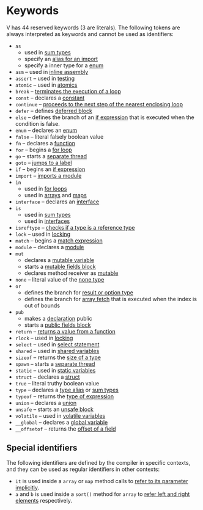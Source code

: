 # Keywords

V has 44 reserved keywords (3 are literals).
The following tokens are always interpreted as keywords and cannot be used as identifiers:

- `as`
    - used in [sum types](../concepts/sum-types.md#is-and-as-operators)
    - specify an [alias for an import](../concepts/modules/module-imports.md)
    - specify a inner type for a [enum](../concepts/enums.md)
- `asm` – used in [inline assembly](../concepts/inline-assembly.md)
- `assert` – used in [testing](../concepts/testing.md)
- `atomic` – used in [atomics](../concepts/atomics.md)
- `break` – [terminates the execution of a loop](../concepts/control-flow/loops.md#break--continue)
- `const` – declares a [constant](../concepts/constants.md)
- `continue` – [proceeds to the next step of the nearest enclosing loop](../concepts/control-flow/loops.md#break--continue)
- `defer` – defines [deferred block](../concepts/control-flow/defer.md)
- `else` – defines the branch of
  an [if expression](../concepts/control-flow/conditions.md#if-expression) that is
  executed when the condition is false.
- `enum` – declares an [enum](../concepts/enums.md)
- `false` – literal falsely boolean value
- `fn` – declares a [function](../concepts/functions/overview.md)
- `for` – begins a [for loop](../concepts/control-flow/loops.md)
- `go` – starts a [separate thread](../concepts/concurrency.md)
- `goto` – [jumps to a label](../concepts/control-flow/jumps.md)
- `if` – begins an [if expression](../concepts/control-flow/conditions.md#if-expression)
- `import` – [imports a module](../concepts/modules/module-imports.md)
- `in`
    - used in [for loops](../concepts/control-flow/loops.md)
    - used in [arrays](../concepts/types/arrays.md) and [maps](../concepts/types/maps.md)
- `interface` – declares an [interface](../concepts/interfaces.md)
- `is`
    - used in [sum types](../concepts/sum-types.md#is-and-as-operators)
    - used in [interfaces](../concepts/interfaces.md)
- `isreftype` – [checks if a type is a reference type](../concepts/builtin-functions.md#isreftype-checking-if-a-type-is-a-reference-type)
- `lock` – used in [locking](../concepts/concurrency.md)
- `match` – begins a [match expression](../concepts/control-flow/conditions.md#match-expression)
- `module` – declares a [module](../concepts/modules/overview.md)
- `mut`
    - declares a [mutable variable](../concepts/variables.md)
    - starts a [mutable fields block](../concepts/structs/overview.md#fields)
    - declares method receiver as [mutable](../concepts/structs/overview.md#mutable-receivers)
- `none` – literal value of the [none type](../concepts/error-handling/overview.md)
- `or`
    - defines the branch for
      [result or option type](../concepts/error-handling/overview.md#or-blocks)
    - defines the branch for
      [array fetch](../concepts/types/arrays.md#array-element-fetching)
      that is executed when the index is out of bounds
- `pub`
    - makes a [declaration](../concepts/modules/overview.md#symbol-visibility) public
    - starts a [public fields block](../concepts/structs/overview.md#fields)
- `return` – [returns a value from a function](../concepts/functions/overview.md)
- `rlock` – used in [locking](../concepts/concurrency.md)
- `select` – used in [select statement](../concepts/concurrency.md)
- `shared` – used in [shared variables](../concepts/concurrency.md)
- `sizeof` – returns
  the [size of a type](../concepts/builtin-functions.md#sizeof-getting-the-size-of-a-type)
- `spawn` – starts a [separate thread](../concepts/concurrency.md)
- `static` – used in [static variables](../concepts/variables.md)
- `struct` – declares a [struct](../concepts/structs/overview.md)
- `true` – literal truthy boolean value
- `type` – declares a [type alias](../concepts/type-aliases.md)
  or [sum types](../concepts/sum-types.md)
- `typeof` – returns
  the [type of expression](../concepts/builtin-functions.md#typeof-getting-the-type-of-expression)
- `union` – declares a [union](../concepts/unions.md)
- `unsafe` – starts an [unsafe block](../concepts/memory-unsafe-code.md)
- `volatile` – used in [volatile variables](../concepts/variables.md)
- `__global` – declares a [global variable](../concepts/global-variables.md)
- `__offsetof` – returns
  the [offset of a field](../concepts/builtin-functions.md#offsetof-getting-the-offset-of-a-struct-field)

## Special identifiers

The following identifiers are defined by the compiler in specific contexts, and they can be used as
regular identifiers in other contexts:

- `it` is used inside a `array` or `map` method calls to
  [refer to its parameter implicitly](../concepts/types/arrays.md#it-variable).
- `a` and `b` is used inside a `sort()` method for `array` to
  [refer left and right elements](../concepts/types/arrays.md#sorting-arrays)
  respectively.
